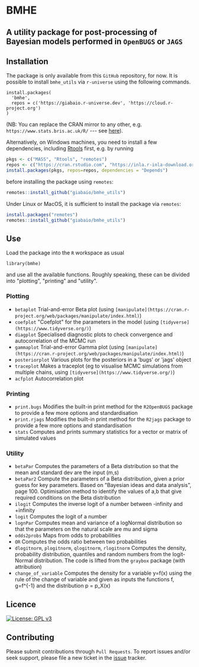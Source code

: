 # BMHE 
## A utility package for post-processing of Bayesian models performed in `OpenBUGS` or `JAGS`

## Installation

The package is only available from this `GitHub` repository, for now. It is possible to install `bmhe_utils` via `r-universe` using the following commands.

```
install.packages(
  'bmhe', 
  repos = c('https://giabaio.r-universe.dev', 'https://cloud.r-project.org')
)
```
(NB: You can replace the CRAN mirror to any other, e.g. `https://www.stats.bris.ac.uk/R/` --- see [here](https://cran.r-project.org/)).

Alternatively, on Windows machines, you need to install a few dependencies, including [Rtools](https://cran.r-project.org/bin/windows/Rtools/) first, e.g. by running

```r
pkgs <- c("MASS", "Rtools", "remotes")
repos <- c("https://cran.rstudio.com", "https://inla.r-inla-download.org/R/stable") 
install.packages(pkgs, repos=repos, dependencies = "Depends")
```
before installing the package using `remotes`:

```r
remotes::install_github("giabaio/bmhe_utils")
```

Under Linux or MacOS, it is sufficient to install the package via `remotes`:

```r
install.packages("remotes")
remotes::install_github("giabaio/bmhe_utils")
```

## Use
Load the package into the `R` workspace as usual
```
library(bmhe)
```
and use all the available functions. Roughly speaking, these can be divided into "plotting", "printing" and "utility".

### Plotting

- `betaplot`	Trial-and-error Beta plot (using `[manipulate](https://cran.r-project.org/web/packages/manipulate/index.html)`)
- `coefplot`	"Coefplot" for the parameters in the model (using `[tidyverse](https://www.tidyverse.org/)`)
- `diagplot`	Specialised diagnostic plots to check convergence and autocorrelation of the MCMC run
- `gammaplot`	Trial-and-error Gamma plot (using `[manipulate](https://cran.r-project.org/web/packages/manipulate/index.html)`)
- `posteriorplot`	Various plots for the posteriors in a 'bugs' or 'jags' object
- `traceplot`	Makes a traceplot (eg to visualise MCMC simulations from multiple chains, using `[tidyverse](https://www.tidyverse.org/)`)
- `acfplot` Autocorrelation plot

### Printing

- `print.bugs`	Modifies the built-in print method for the `R2OpenBUGS` package to provide a few more options and standardisation
- `print.rjags`	Modifies the built-in print method for the `R2jags` package to provide a few more options and standardisation
- `stats`	Computes and prints summary statistics for a vector or matrix of simulated values

### Utility
- `betaPar`	Computes the parameters of a Beta distribution so that the mean and standard dev are the input (m,s)
- `betaPar2`	Compute the parameters of a Beta distribution, given a prior guess for key parameters. Based on "Bayesian ideas and data analysis", page 100. Optimisation method to identify the values of a,b that give required conditions on the Beta distribution
- `ilogit`	Computes the inverse logit of a number between -infinity and +infinity
- `logit`	Computes the logit of a number
- `lognPar`	Computes mean and variance of a logNormal distribution so that the parameters on the natural scale are mu and sigma
- `odds2probs`	Maps from odds to probabilities
- `OR`	Computes the odds ratio between two probabilities
- `dlogitnorm`, `plogitnorm`, `qlogitnorm`, `rlogitnorm` Computes the density, probability distribution, quantiles and random numbers from the logit-Normal distribution. The code is lifted from the `graybox` package (with attribution)
- `change_of_variable` Computes the density for a variable y=f(x) using the rule of the change of variable and given as inputs the functions f, g=f^{-1} and the distribution p = p_X(x)

## Licence
[![License: GPL v3](https://img.shields.io/badge/License-GPLv3-blue.svg)](https://www.gnu.org/licenses/gpl-3.0)

## Contributing
Please submit contributions through `Pull Requests`. To report issues and/or seek support, please file a new ticket in the [issue](https://github.com/giabaio/bmhe_utils/issues) tracker.
